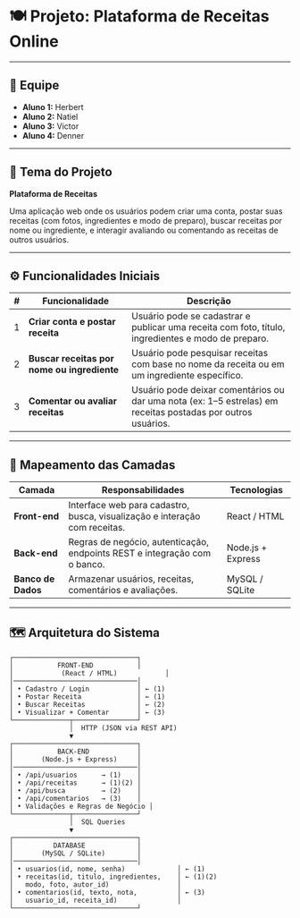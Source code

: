 # 🍽 Projeto: Plataforma de Receitas Online

---

## 👥 Equipe

- **Aluno 1:** Herbert  
- **Aluno 2:** Natiel  
- **Aluno 3:** Victor  
- **Aluno 4:** Denner  

---

## 🎯 Tema do Projeto

**Plataforma de Receitas**

Uma aplicação web onde os usuários podem criar uma conta, postar suas receitas (com fotos, ingredientes e modo de preparo), buscar receitas por nome ou ingrediente, e interagir avaliando ou comentando as receitas de outros usuários.

---

## ⚙️ Funcionalidades Iniciais

| # | Funcionalidade | Descrição |
|---|----------------|------------|
| 1 | **Criar conta e postar receita** | Usuário pode se cadastrar e publicar uma receita com foto, título, ingredientes e modo de preparo. |
| 2 | **Buscar receitas por nome ou ingrediente** | Usuário pode pesquisar receitas com base no nome da receita ou em um ingrediente específico. |
| 3 | **Comentar ou avaliar receitas** | Usuário pode deixar comentários ou dar uma nota (ex: 1–5 estrelas) em receitas postadas por outros usuários. |

---

## 🧩 Mapeamento das Camadas

| Camada | Responsabilidades | Tecnologias |
|--------|-------------------|--------------|
| **Front-end** | Interface web para cadastro, busca, visualização e interação com receitas. | React / HTML |
| **Back-end** | Regras de negócio, autenticação, endpoints REST e integração com o banco. | Node.js + Express |
| **Banco de Dados** | Armazenar usuários, receitas, comentários e avaliações. | MySQL / SQLite |

---

## 🗺 Arquitetura do Sistema

```plaintext
┌───────────────────────────────┐
│           FRONT-END           │
│            (React / HTML)            │
│───────────────────────────────│
│ • Cadastro / Login            │ ← (1)
│ • Postar Receita              │ ← (1)
│ • Buscar Receitas             │ ← (2)
│ • Visualizar + Comentar       │ ← (3)
└──────────────┬────────────────┘
               │  HTTP (JSON via REST API)
               ▼
┌───────────────────────────────┐
│           BACK-END            │
│       (Node.js + Express)     │
│───────────────────────────────│
│ • /api/usuarios      → (1)    │
│ • /api/receitas      → (1)(2) │
│ • /api/busca         → (2)    │
│ • /api/comentarios   → (3)    │
│ • Validações e Regras de Negócio │
└──────────────┬────────────────┘
               │  SQL Queries
               ▼
┌───────────────────────────────┐
│          DATABASE             │
│       (MySQL / SQLite)        │
│───────────────────────────────│
│ • usuarios(id, nome, senha)             │ ← (1)
│ • receitas(id, titulo, ingredientes,    │ ← (1)(2)
│   modo, foto, autor_id)                 │
│ • comentarios(id, texto, nota,          │ ← (3)
│   usuario_id, receita_id)               │
└───────────────────────────────┘